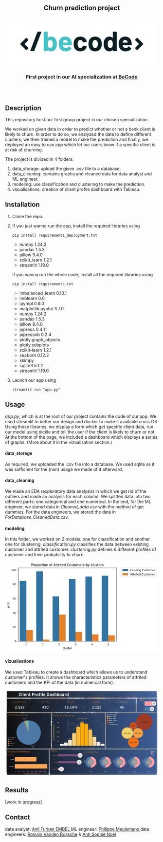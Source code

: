 <h2 align="center"> Churn prediction project </h2>
<p align="center"><a href="https://github.com/anilembel/Churn_Prediction_Becode">
<img src=".streamlit/BeCode_color.png" alt="Logo"></a></p>
<h3 align="center">First project in our AI specialization at <a href="https://github.com/becodeorg"><strong>BeCode</strong></a></h3><br><br>

## Description

This repository host our first group project in our chosen specialization.

We worked on given data in order to predict whether or not a bank client is likely to churn. In order to do so, we analyzed the data to define different clusters, we then trained a model to make the prediction and finally, we deployed an easy to use app which let our users know if a specific client is at risk of churning.

The project is divided in 4 folders:

1. data_storage: upload the given .csv file to a database.
2. data_cleaning: contains graphs and cleaned data for data analyst and ML engineer.
3. modeling: use classification and clustering to make the prediction.
4. vizualisations: creation of client profile dashboard with Tableau.

## Installation

1. Clone the repo.
2. If you just wanna run the app, install the required libraries using

   ```
   pip install requirements_deployment.txt
   ```

   * numpy 1.24.2
   * pandas 1.5.3
   * pillow 9.4.0
   * scikit_learn 1.2.1
   * streamlit 1.19.0

   If you wanna run the whole code, install all the required libraries using

   ```
   pip install requirements.txt
   ```

   * imbalanced_learn 0.10.1
   * imblearn 0.0
   * ipympl 0.9.3
   * matplotlib.pyplot 3.7.0
   * numpy 1.24.2
   * pandas 1.5.3
   * pillow 9.4.0
   * pipreqs 0.4.11
   * pipreqsnb 0.2.4
   * plotly.graph_objects
   * plotly.subplots
   * scikit-learn 1.2.1
   * seaborn 0.12.2
   * skimpy
   * sqlite3 5.1.2
   * streamlit 1.19.0
3. Launch our app using

   ```
   streamlit run "app.py"
   ```

## Usage

*app.py*, which is at the root of our project contains the code of our app.
We used streamlit to better our design and docker to make it available cross OS. Using those libraries, we display a form which get specific client data, run our model using pickle and tell the user if the client is likely to churn or not.
At the bottom of the page, we included a dashboard which displays a series of graphs. (More about it in the vizualisation section.)

#### data_storage

As required, we uploaded the .csv file into a database.
We used sqlite as it was sufficient for the (non) usage we made of it afterward.

#### data_cleaning

We made an EDA (exploratory data analysis) in which we get rid of the outliers and made an analysis for each column.
We splitted data into two different parts: one categorical and one numerical.
In the end, for the ML engineer, we stored data in *Cleaned_data.csv* with the method of get dummies. For the data engineers, we stored the data in *ForDatabase_CleanedData.csv*.

#### modeling

In this folder, we worked on 2 models: one for classification and another one for clustering.
*classification.py* classifies the data between existing customer and attrited customer.
*clustering.py* defines 6 different profiles of customer and their probability to churn.

<img src=".streamlit/clustering_illu.png" alt="illustration of the clustering model">

#### vizualisations

We used Tableau to create a dashboard which allows us to understand customer's profiles.
It shows the characteristics parameters of attrited customers and the KPI of the data (in numerical form).

<img src="visualizations/Dashboard Analytics.png" alt="dashboard analytics">

## Results

[work in progress]

## Contact

data analyst: [Anil Furkan EMBEL
](https://github.com/anilembel)ML engineer: [Philippe Meulemans
](https://github.com/Laverdure77)data engineers: [Romain Vanden Bossche](https://github.com/vdbromain) & [Anh Sophie Noël](https://github.com/AnhSN)

